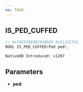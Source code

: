```yaml
---
ns: TASK
---
```

## IS_PED_CUFFED

```c
// 0x74E559B3BC910685 0x511CE741
BOOL IS_PED_CUFFED(Ped ped);
```

```
NativeDB Introduced: v1207
```

## Parameters
* **ped**:
